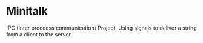 # Minitalk
IPC (Inter proccess communication) Project, Using signals to deliver a string from a client to the server.
